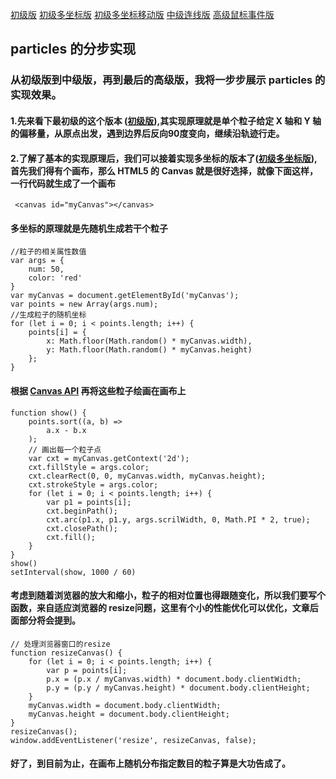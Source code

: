 [初级版](https://66-benny.github.io/particles/初级版.html)
[初级多坐标版](https://66-benny.github.io/particles/初级多坐标版.html)
[初级多坐标移动版](https://66-benny.github.io/particles/初级多坐标移动版.html)
[中级连线版](https://66-benny.github.io/particles/中级连线版.html)
[高级鼠标事件版](https://66-benny.github.io/particles/高级鼠标事件版.html)

## particles 的分步实现
### 从初级版到中级版，再到最后的高级版，我将一步步展示 particles 的实现效果。

#### 1.先来看下最初级的这个版本 ([初级版](https://66-benny.github.io/particles/初级版.html)),其实现原理就是单个粒子给定 X 轴和 Y 轴的偏移量，从原点出发，遇到边界后反向90度变向，继续沿轨迹行走。

#### 2.了解了基本的实现原理后，我们可以接着实现多坐标的版本了([初级多坐标版](https://66-benny.github.io/particles/初级多坐标版.html)),首先我们得有个画布，那么 HTML5 的 Canvas 就是很好选择，就像下面这样，一行代码就生成了一个画布
```
 <canvas id="myCanvas"></canvas>
```

#### 多坐标的原理就是先随机生成若干个粒子
```
//粒子的相关属性数值
var args = {
    num: 50,
    color: 'red'
}
var myCanvas = document.getElementById('myCanvas');
var points = new Array(args.num);
//生成粒子的随机坐标
for (let i = 0; i < points.length; i++) {
    points[i] = {
        x: Math.floor(Math.random() * myCanvas.width),
        y: Math.floor(Math.random() * myCanvas.height)
    };
}
```
#### 根据 [Canvas API](http://javascript.ruanyifeng.com/htmlapi/canvas.html) 再将这些粒子绘画在画布上
```
function show() {
    points.sort((a, b) =>
        a.x - b.x
    );
    // 画出每一个粒子点
    var cxt = myCanvas.getContext('2d');
    cxt.fillStyle = args.color;
    cxt.clearRect(0, 0, myCanvas.width, myCanvas.height);
    cxt.strokeStyle = args.color;
    for (let i = 0; i < points.length; i++) {
        var p1 = points[i];
        cxt.beginPath();
        cxt.arc(p1.x, p1.y, args.scrilWidth, 0, Math.PI * 2, true);
        cxt.closePath();
        cxt.fill();
    }
}
show()
setInterval(show, 1000 / 60)
```
#### 考虑到随着浏览器的放大和缩小，粒子的相对位置也得跟随变化，所以我们要写个函数，来自适应浏览器的 resize问题，这里有个小的性能优化可以优化，文章后面部分将会提到。
```
// 处理浏览器窗口的resize
function resizeCanvas() {
    for (let i = 0; i < points.length; i++) {
        var p = points[i];
        p.x = (p.x / myCanvas.width) * document.body.clientWidth;
        p.y = (p.y / myCanvas.height) * document.body.clientHeight;
    }
    myCanvas.width = document.body.clientWidth;
    myCanvas.height = document.body.clientHeight;
}
resizeCanvas();
window.addEventListener('resize', resizeCanvas, false);
```
#### 好了，到目前为止，在画布上随机分布指定数目的粒子算是大功告成了。